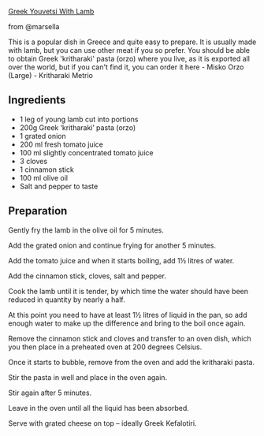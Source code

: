 [Greek Youvetsi With Lamb](http://realgreekrecipes.blogspot.com/2009/01/greek-youvetsi-with-lamb.html)

from @marsella

This is a popular dish in Greece and quite easy to prepare. It is usually made with lamb, but you can use other meat if you so prefer. You should be able to obtain Greek 'kritharaki' pasta (orzo) where you live, as it is exported all over the world, but if you can't find it, you can order it here - Misko Orzo (Large) - Kritharaki Metrio


## Ingredients

* 1 leg of young lamb cut into portions
* 200g Greek ‘kritharaki’ pasta (orzo)
* 1 grated onion
* 200 ml fresh tomato juice
* 100 ml slightly concentrated tomato juice
* 3 cloves
* 1 cinnamon stick
* 100 ml olive oil
* Salt and pepper to taste


## Preparation

Gently fry the lamb in the olive oil for 5 minutes.

Add the grated onion and continue frying for another 5 minutes.

Add the tomato juice and when it starts boiling, add 1½ litres of water.

Add the cinnamon stick, cloves, salt and pepper.

Cook the lamb until it is tender, by which time the water should have been reduced in quantity by nearly a half.

At this point you need to have at least 1½ litres of liquid in the pan, so add enough water to make up the difference and bring to the boil once again.

Remove the cinnamon stick and cloves and transfer to an oven dish, which you then place in a preheated oven at 200 degrees Celsius.

Once it starts to bubble, remove from the oven and add the kritharaki pasta.

Stir the pasta in well and place in the oven again.

Stir again after 5 minutes.

Leave in the oven until all the liquid has been absorbed.

Serve with grated cheese on top – ideally Greek Kefalotiri.